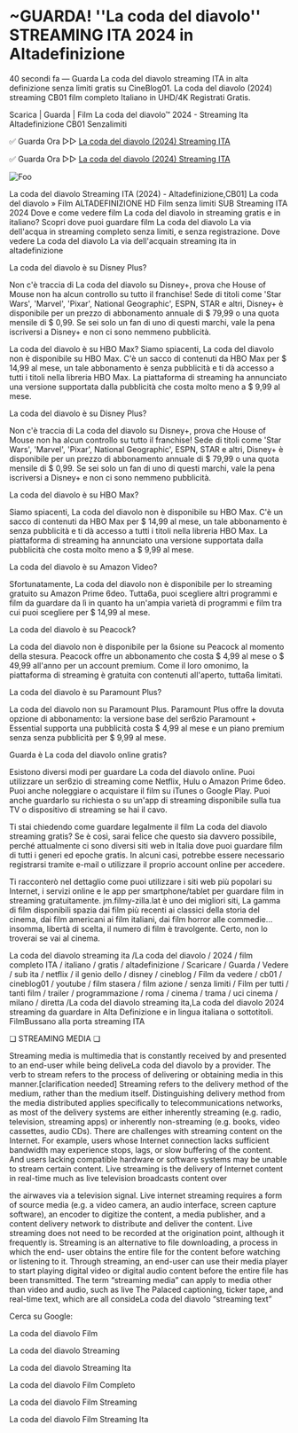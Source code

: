 # ~GUARDA! ''La coda del diavolo'' STREAMING ITA 2024 in Altadefinizione
40 secondi fa — Guarda La coda del diavolo streaming ITA in alta definizione senza limiti gratis su CineBlog01. La coda del diavolo (2024) streaming CB01 film completo Italiano in UHD/4K Registrati Gratis.

Scarica | Guarda | Film La coda del diavolo™ 2024 - Streaming Ita Altadefinizione CB01 Senzalimiti

✅ Guarda Ora ▷▷ [La coda del diavolo (2024) Streaming ITA](https://www.megavids.online/movie/1250620/la-coda-del-diavolo.html?GITHUB)

✅ Guarda Ora ▷▷ [La coda del diavolo (2024) Streaming ITA](https://www.megavids.online/movie/1250620/la-coda-del-diavolo.html?GITHUB)


<animated-image data-catalyst=""><a href="https://www.megavids.online/movie/1250620/la-coda-del-diavolo.html?GITHUB" rel="nofollow" data-target="animated-image.originalLink"><img src="https://camo.githubusercontent.com/917e6ed5c302499242165dcc02bdbce85c075fd21b35918eb9c0b771855261b8/68747470733a2f2f7374617469632e7769787374617469632e636f6d2f6d656469612f6232343966395f61646163386637306662336634356238383639313639366337376465313866337e6d76322e676966" alt="Foo" data-canonical-src="https://static.wixstatic.com/media/b249f9_adac8f70fb3f45b88691696c77de18f3~mv2.gif" style="max-width: 100%; display: inline-block;" data-target="animated-image.originalImage"></a>


La coda del diavolo Streaming ITA (2024) - Altadefinizione,CB01] La coda del diavolo » Film ALTADEFINIZIONE HD Film senza limiti SUB Streaming ITA 2024 Dove e come vedere film La coda del diavolo in streaming gratis e in italiano? Scopri dove puoi guardare film La coda del diavolo La via dell'acqua in streaming completo senza limiti, e senza registrazione. Dove vedere La coda del diavolo La via dell'acquain streaming ita in altadefinizione

La coda del diavolo è su Disney Plus?

Non c'è traccia di La coda del diavolo su Disney+, prova che House of Mouse non ha alcun controllo su tutto il franchise! Sede di titoli come 'Star Wars', 'Marvel', 'Pixar', National Geographic', ESPN, STAR e altri, Disney+ è disponibile per un prezzo di abbonamento annuale di $ 79,99 o una quota mensile di $ 0,99. Se sei solo un fan di uno di questi marchi, vale la pena iscriversi a Disney+ e non ci sono nemmeno pubblicità.

La coda del diavolo è su HBO Max? Siamo spiacenti, La coda del diavolo non è disponibile su HBO Max. C'è un sacco di contenuti da HBO Max per $ 14,99 al mese, un tale abbonamento è senza pubblicità e ti dà accesso a tutti i titoli nella libreria HBO Max. La piattaforma di streaming ha annunciato una versione supportata dalla pubblicità che costa molto meno a $ 9,99 al mese.

La coda del diavolo è su Disney Plus?

Non c'è traccia di La coda del diavolo su Disney+, prova che House of Mouse non ha alcun controllo su tutto il franchise! Sede di titoli come 'Star Wars', 'Marvel', 'Pixar', National Geographic', ESPN, STAR e altri, Disney+ è disponibile per un prezzo di abbonamento annuale di $ 79,99 o una quota mensile di $ 0,99. Se sei solo un fan di uno di questi marchi, vale la pena iscriversi a Disney+ e non ci sono nemmeno pubblicità.

La coda del diavolo è su HBO Max?

Siamo spiacenti, La coda del diavolo non è disponibile su HBO Max. C'è un sacco di contenuti da HBO Max per $ 14,99 al mese, un tale abbonamento è senza pubblicità e ti dà accesso a tutti i titoli nella libreria HBO Max. La piattaforma di streaming ha annunciato una versione supportata dalla pubblicità che costa molto meno a $ 9,99 al mese.

La coda del diavolo è su Amazon Video?

Sfortunatamente, La coda del diavolo non è disponibile per lo streaming gratuito su Amazon Prime 6deo. Tutta6a, puoi scegliere altri programmi e film da guardare da lì in quanto ha un'ampia varietà di programmi e film tra cui puoi scegliere per $ 14,99 al mese.

La coda del diavolo è su Peacock?

La coda del diavolo non è disponibile per la 6sione su Peacock al momento della stesura. Peacock offre un abbonamento che costa $ 4,99 al mese o $ 49,99 all'anno per un account premium. Come il loro omonimo, la piattaforma di streaming è gratuita con contenuti all'aperto, tutta6a limitati.

La coda del diavolo è su Paramount Plus?

La coda del diavolo non su Paramount Plus. Paramount Plus offre la dovuta opzione di abbonamento: la versione base del ser6zio Paramount + Essential supporta una pubblicità costa $ 4,99 al mese e un piano premium senza senza pubblicità per $ 9,99 al mese.

Guarda è La coda del diavolo online gratis?

Esistono diversi modi per guardare La coda del diavolo online. Puoi utilizzare un ser6zio di streaming come Netflix, Hulu o Amazon Prime 6deo. Puoi anche noleggiare o acquistare il film su iTunes o Google Play. Puoi anche guardarlo su richiesta o su un'app di streaming disponibile sulla tua TV o dispositivo di streaming se hai il cavo.

Ti stai chiedendo come guardare legalmente il film La coda del diavolo streaming gratis? Se è così, sarai felice che questo sia davvero possibile, perché attualmente ci sono diversi siti web in Italia dove puoi guardare film di tutti i generi ed epoche gratis. In alcuni casi, potrebbe essere necessario registrarsi tramite e-mail o utilizzare il proprio account online per accedere.

Ti racconterò nel dettaglio come puoi utilizzare i siti web più popolari su Internet, i servizi online e le app per smartphone/tablet per guardare film in streaming gratuitamente. jm.filmy-zilla.lat è uno dei migliori siti, La gamma di film disponibili spazia dai film più recenti ai classici della storia del cinema, dai film americani ai film italiani, dai film horror alle commedie... insomma, libertà di scelta, il numero di film è travolgente. Certo, non lo troverai se vai al cinema.

La coda del diavolo streaming ita /La coda del diavolo / 2024 / film completo ITA / italiano / gratis / altadefinizione / Scaricare / Guarda / Vedere / sub ita / netflix / il genio dello / disney / cineblog / Film da vedere / cb01 / cineblog01 / youtube / film stasera / film azione / senza limiti / Film per tutti / tanti film / trailer / programmazione / roma / cinema / trama / uci cinema / milano / diretta /La coda del diavolo streaming ita,La coda del diavolo 2024 streaming da guardare in Alta Definizione e in lingua italiana o sottotitoli. FilmBussano alla porta streaming ITA

❏ STREAMING MEDIA ❏

Streaming media is multimedia that is constantly received by and presented to an end-user while being deliveLa coda del diavolo by a provider. The verb to stream refers to the process of delivering or obtaining media in this manner.[clarification needed] Streaming refers to the delivery method of the medium, rather than the medium itself. Distinguishing delivery method from the media distributed applies specifically to telecommunications networks, as most of the delivery systems are either inherently streaming (e.g. radio, television, streaming apps) or inherently non-streaming (e.g. books, video cassettes, audio CDs). There are challenges with streaming content on the Internet. For example, users whose Internet connection lacks sufficient bandwidth may experience stops, lags, or slow buffering of the content. And users lacking compatible hardware or software systems may be unable to stream certain content. Live streaming is the delivery of Internet content in real-time much as live television broadcasts content over

the airwaves via a television signal. Live internet streaming requires a form of source media (e.g. a video camera, an audio interface, screen capture software), an encoder to digitize the content, a media publisher, and a content delivery network to distribute and deliver the content. Live streaming does not need to be recorded at the origination point, although it frequently is. Streaming is an alternative to file downloading, a process in which the end- user obtains the entire file for the content before watching or listening to it. Through streaming, an end-user can use their media player to start playing digital video or digital audio content before the entire file has been transmitted. The term “streaming media” can apply to media other than video and audio, such as live The Palaced captioning, ticker tape, and real-time text, which are all consideLa coda del diavolo “streaming text”

Cerca su Google:

La coda del diavolo Film

La coda del diavolo Streaming

La coda del diavolo Streaming Ita

La coda del diavolo Film Completo

La coda del diavolo Film Streaming

La coda del diavolo Film Streaming Ita
